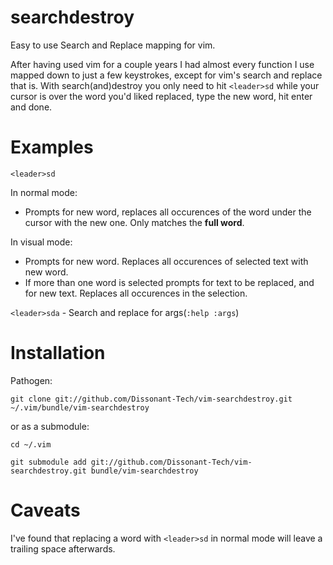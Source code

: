 searchdestroy
=============

Easy to use Search and Replace mapping for vim.

After having used vim for a couple years I had almost every function I use mapped down to just a few keystrokes, 
except for vim's search and replace that is. With search(and)destroy you only need to hit `<leader>sd` while your cursor 
is over the word you'd liked replaced, type the new word, hit enter and done.

Examples
========

`<leader>sd`

In normal mode:
* Prompts for new word, replaces all occurences of the  word under the cursor with the new one. Only matches the __full word__.

In visual mode:
* Prompts for new word. Replaces all occurences of selected text with new word.
* If more than one word is selected prompts for text to be replaced, and for new text. Replaces all occurences in the selection.

`<leader>sda` - Search and replace for args(`:help :args`)

Installation
============

Pathogen:

`git clone git://github.com/Dissonant-Tech/vim-searchdestroy.git ~/.vim/bundle/vim-searchdestroy`

or as a submodule:

```
cd ~/.vim

git submodule add git://github.com/Dissonant-Tech/vim-searchdestroy.git bundle/vim-searchdestroy
```

Caveats
=======

I've found that replacing a word with `<leader>sd` in normal mode will leave a trailing space afterwards.
